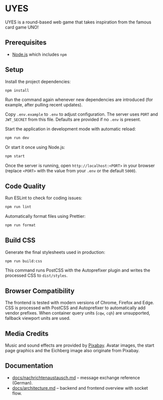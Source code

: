 # UYES

UYES is a round-based web game that takes inspiration from the famous card game UNO!

## Prerequisites

- [Node.js](https://nodejs.org/) which includes `npm`

## Setup

Install the project dependencies:

```bash
npm install
```

Run the command again whenever new dependencies are introduced (for example,
after pulling recent updates).

Copy `.env.example` to `.env` to adjust configuration. The server uses `PORT` and `JWT_SECRET` from this file. Defaults are provided if no `.env` is present.

Start the application in development mode with automatic reload:

```bash
npm run dev
```

Or start it once using Node.js:

```bash
npm start
```

Once the server is running, open `http://localhost:<PORT>` in your browser (replace `<PORT>` with the value from your `.env` or the default `5000`).

## Code Quality

Run ESLint to check for coding issues:

```bash
npm run lint
```

Automatically format files using Prettier:

```bash
npm run format
```

## Build CSS

Generate the final stylesheets used in production:

```bash
npm run build:css
```

This command runs PostCSS with the Autoprefixer plugin and writes the processed CSS to `dist/styles`.

## Browser Compatibility

The frontend is tested with modern versions of Chrome, Firefox and Edge. CSS is processed with PostCSS and Autoprefixer to automatically add vendor prefixes. When container query units (`cqw`, `cqh`) are unsupported, fallback viewport units are used.

## Media Credits

Music and sound effects are provided by [Pixabay](https://pixabay.com).
Avatar images, the start page graphics and the Eichberg image also originate from Pixabay.

## Documentation

- [docs/nachrichtenaustausch.md](docs/nachrichtenaustausch.md) – message exchange reference (German).
- [docs/architecture.md](docs/architecture.md) – backend and frontend overview with socket flow.

